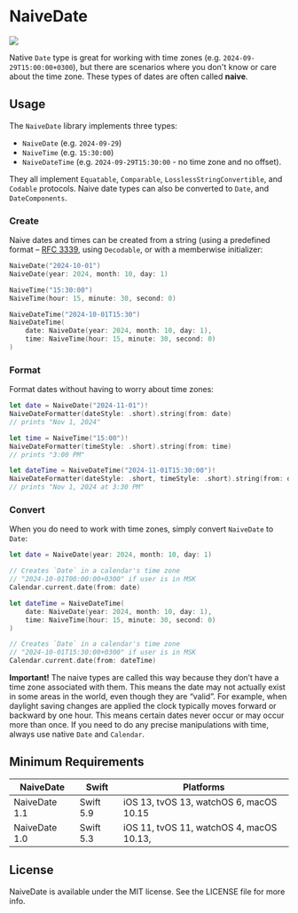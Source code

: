 # NaiveDate

<p align="left">
<img src="https://img.shields.io/cocoapods/p/NaiveDate.svg?style=flat)">
</p>

Native `Date` type is great for working with time zones (e.g. `2024-09-29T15:00:00+0300`), but there are scenarios where you don't know or care about the time zone. These types of dates are often called **naive**.


## Usage

The `NaiveDate` library implements three types:

- `NaiveDate` (e.g. `2024-09-29`)
- `NaiveTime` (e.g. `15:30:00`)
- `NaiveDateTime` (e.g. `2024-09-29T15:30:00` - no time zone and no offset).

They all implement `Equatable`, `Comparable`, `LosslessStringConvertible`, and `Codable` protocols. Naive date types can also be converted to `Date`, and `DateComponents`.

### Create

Naive dates and times can be created from a string (using a predefined format – [RFC 3339](https://datatracker.ietf.org/doc/html/rfc3339#section-5.6), using `Decodable`, or with a memberwise initializer:

```swift
NaiveDate("2024-10-01")
NaiveDate(year: 2024, month: 10, day: 1)

NaiveTime("15:30:00")
NaiveTime(hour: 15, minute: 30, second: 0)

NaiveDateTime("2024-10-01T15:30")
NaiveDateTime(
    date: NaiveDate(year: 2024, month: 10, day: 1),
    time: NaiveTime(hour: 15, minute: 30, second: 0)
)
```

### Format

Format dates without having to worry about time zones:

```swift
let date = NaiveDate("2024-11-01")!
NaiveDateFormatter(dateStyle: .short).string(from: date)
// prints "Nov 1, 2024"

let time = NaiveTime("15:00")!
NaiveDateFormatter(timeStyle: .short).string(from: time)
// prints "3:00 PM"

let dateTime = NaiveDateTime("2024-11-01T15:30:00")!
NaiveDateFormatter(dateStyle: .short, timeStyle: .short).string(from: dateTime)
// prints "Nov 1, 2024 at 3:30 PM"
```

### Convert

When you do need to work with time zones, simply convert `NaiveDate` to `Date`:

```swift
let date = NaiveDate(year: 2024, month: 10, day: 1)

// Creates `Date` in a calendar's time zone
// "2024-10-01T00:00:00+0300" if user is in MSK
Calendar.current.date(from: date)
```

```swift
let dateTime = NaiveDateTime(
    date: NaiveDate(year: 2024, month: 10, day: 1),
    time: NaiveTime(hour: 15, minute: 30, second: 0)
)

// Creates `Date` in a calendar's time zone
// "2024-10-01T15:30:00+0300" if user is in MSK
Calendar.current.date(from: dateTime)
```

**Important!** The naive types are called this way because they don’t have a time zone associated with them. This means the date may not actually exist in some areas in the world, even though they are “valid”. For example, when daylight saving changes are applied the clock typically moves forward or backward by one hour. This means certain dates never occur or may occur more than once. If you need to do any precise manipulations with time, always use native `Date` and `Calendar`.

## Minimum Requirements

| NaiveDate            | Swift            | Platforms                                  |
|----------------------|------------------|--------------------------------------------|
| NaiveDate 1.1        | Swift 5.9        | iOS 13, tvOS 13, watchOS 6, macOS 10.15    |
| NaiveDate 1.0        | Swift 5.3        | iOS 11, tvOS 11, watchOS 4, macOS 10.13,   |

## License

NaiveDate is available under the MIT license. See the LICENSE file for more info.
